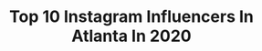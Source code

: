 ---
title: Top 10 Instagram Influencers In Atlanta In 2020
description: >-
  Find top Instagram influencers in Atlanta in 2020. Most popular hashtags: #atlanta #wcw #drawing #atlantaartist.
platform: Instagram
profiles:
  - username: "prodkill"
    fullname: >-
      Kill
    location: "United States"
    followers: 5612
    engagement: 553
    commentsToLikes: 0.090569
    id: ck6toj81oedgp0j716yn4zrkq
    verified: false
    hashtags: "#14"
  - username: "whatisjoedoing"
    fullname: >-
      Joseph Solomon
    location: "United States"
    followers: 86151
    engagement: 457
    commentsToLikes: 0.033159
    id: ck14huhgcc7co0i19guqg9oq4
    verified: true
    hashtags: "#flightsandfeelings, #nativenorth, #nativeno, #josephsolomon"
  - username: "jovitamoore"
    fullname: >-
      JovitaMoore
    location: "United States"
    followers: 33132
    engagement: 689
    commentsToLikes: 0.064839
    id: ck55lmd291wpc0i11jiwkw2sa
    verified: true
    hashtags: "#internationalwomensday, #topnine2019, #tfti, #upallnight"
  - username: "allyiahsface"
    fullname: >-
      A L L Y I A H
    location: "United States"
    followers: 236031
    engagement: 1164
    commentsToLikes: 0.029016
    id: ck139yo0ynrw00i193hn8i1av
    verified: false
    hashtags: "#anastasiabeverlyhills, #bigbrowenergy, #beautyuncomplicated, #patmcgrathlabs"
  - username: "lmg_bangbang"
    fullname: >-
      Lamont Johnson
    location: "United States"
    followers: 151504
    engagement: 526
    commentsToLikes: 0.044656
    id: ck6tzbyld8szo0j71emnq7u1l
    verified: false
    hashtags: "#bts"
  - username: "idajohnphoto"
    fullname: >-
      Atlanta Photographer
    location: "United States"
    followers: 6188
    engagement: 1816
    commentsToLikes: 0.057032
    id: ck6tv5ckpk9ri0j71e2pe2lk3
    verified: false
    hashtags: "#misscroatia, #miamimakeupartist, #missuniverse2019, #misscolombia"
  - username: "lylaannee"
    fullname: >-
      Lyla Anne
    location: "United States"
    followers: 11660
    engagement: 2183
    commentsToLikes: 0.041771
    id: ck8t4hurc6vev0j789l5ln5qf
    verified: false
    hashtags: "#aesthetic, #scenery, #brunette, #biracialbeauty"
  - username: "adonisthrax"
    fullname: >-
      Adonis Thrax
    location: "United States"
    followers: 2760
    engagement: 1870
    commentsToLikes: 0.176203
    id: ck5zujzyl2i9e0i14hewrxn2q
    verified: false
    hashtags: "#didntgetanysleep, #donedrinkingfortheyear, #scrapbookcomingsoon, #a3c"
  - username: "notmyequa1"
    fullname: >-
      NOT ACCEPTING FOLLOWERS
    location: "United States"
    followers: 16277
    engagement: 1023
    commentsToLikes: 0.043023
    id: ck5bwlz2mlylt0i11yn499cpy
    verified: false
    hashtags: "#tbt, #notmyequalxxx, #throatgoat, #wcw"
  - username: "art.jen_stallone_riddell"
    fullname: >-
      Jen Stallone Riddell
    location: "United States"
    followers: 2771
    engagement: 2417
    commentsToLikes: 0.076355
    id: ck5znu5cip5q10i146gllnk3m
    verified: false
    hashtags: "#spotlightonart, #goldleaf, #fineart, #blackandwhite"
---